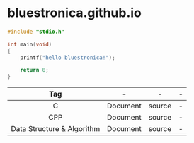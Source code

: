 # bluestronica.github.io
```c
#include "stdio.h"

int main(void)
{
    printf("hello bluestronica!");

    return 0;
}
```

|Tag|-|-|-|
|:-:|:-:|:-:|:-:|
|C|Document|source|-|
|CPP|Document|source|-|
|Data Structure & Algorithm|Document|source|-|
